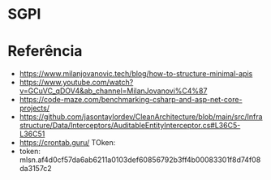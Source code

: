 # SGPI



# Referência 
- https://www.milanjovanovic.tech/blog/how-to-structure-minimal-apis
- https://www.youtube.com/watch?v=GCuVC_qDOV4&ab_channel=MilanJovanovi%C4%87
- https://code-maze.com/benchmarking-csharp-and-asp-net-core-projects/
- https://github.com/jasontaylordev/CleanArchitecture/blob/main/src/Infrastructure/Data/Interceptors/AuditableEntityInterceptor.cs#L36C5-L36C51
- https://crontab.guru/
TOken: 
- token: mlsn.af4d0cf57da6ab6211a0103def60856792b3ff4b00083301f8d74f08da3157c2